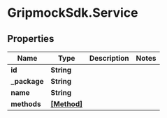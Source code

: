 # GripmockSdk.Service

## Properties

Name | Type | Description | Notes
------------ | ------------- | ------------- | -------------
**id** | **String** |  | 
**_package** | **String** |  | 
**name** | **String** |  | 
**methods** | [**[Method]**](Method.md) |  | 


